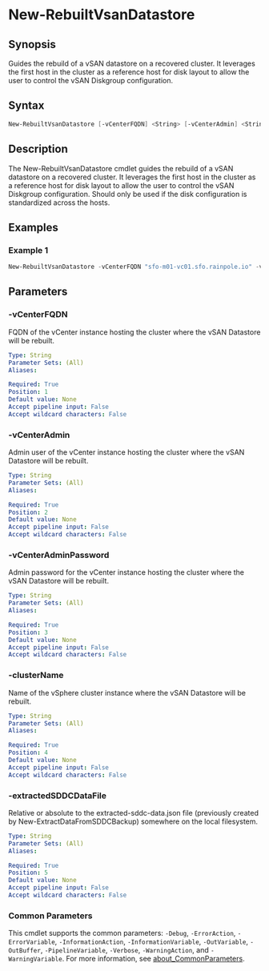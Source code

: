 # New-RebuiltVsanDatastore

## Synopsis

Guides the rebuild of a vSAN datastore on a recovered cluster. It leverages the first host in the cluster as a reference host for disk layout to allow the user to control the vSAN Diskgroup configuration.

## Syntax

```powershell
New-RebuiltVsanDatastore [-vCenterFQDN] <String> [-vCenterAdmin] <String> [-vCenterAdminPassword] <String> [-clusterName] <String> [-extractedSDDCDataFile] <String> [<CommonParameters>]
```

## Description

The New-RebuiltVsanDatastore cmdlet guides the rebuild of a vSAN datastore on a recovered cluster. It leverages the first host in the cluster as a reference host for disk layout to allow the user to control the vSAN Diskgroup configuration. Should only be used if the disk configuration is standardized across the hosts.

## Examples

### Example 1

```powershell
New-RebuiltVsanDatastore -vCenterFQDN "sfo-m01-vc01.sfo.rainpole.io" -vCenterAdmin "administrator@vsphere.local" -vCenterAdminPassword "VMw@re1!" -clusterName "sfo-m01-cl01" -extractedSDDCDataFile ".\extracted-sddc-data.json"
```

## Parameters

### -vCenterFQDN

FQDN of the vCenter instance hosting the cluster where the vSAN Datastore will be rebuilt.

```yaml
Type: String
Parameter Sets: (All)
Aliases:

Required: True
Position: 1
Default value: None
Accept pipeline input: False
Accept wildcard characters: False
```

### -vCenterAdmin

Admin user of the vCenter instance hosting the cluster where the vSAN Datastore will be rebuilt.

```yaml
Type: String
Parameter Sets: (All)
Aliases:

Required: True
Position: 2
Default value: None
Accept pipeline input: False
Accept wildcard characters: False
```

### -vCenterAdminPassword

Admin password for the vCenter instance hosting the cluster where the vSAN Datastore will be rebuilt.

```yaml
Type: String
Parameter Sets: (All)
Aliases:

Required: True
Position: 3
Default value: None
Accept pipeline input: False
Accept wildcard characters: False
```

### -clusterName

Name of the vSphere cluster instance where the vSAN Datastore will be rebuilt.

```yaml
Type: String
Parameter Sets: (All)
Aliases:

Required: True
Position: 4
Default value: None
Accept pipeline input: False
Accept wildcard characters: False
```

### -extractedSDDCDataFile

Relative or absolute to the extracted-sddc-data.json file (previously created by New-ExtractDataFromSDDCBackup) somewhere on the local filesystem.

```yaml
Type: String
Parameter Sets: (All)
Aliases:

Required: True
Position: 5
Default value: None
Accept pipeline input: False
Accept wildcard characters: False
```

### Common Parameters

This cmdlet supports the common parameters: `-Debug`, `-ErrorAction`, `-ErrorVariable`, `-InformationAction`, `-InformationVariable`, `-OutVariable`, `-OutBuffer`, `-PipelineVariable`, `-Verbose`, `-WarningAction`, and `-WarningVariable`. For more information, see [about_CommonParameters](http://go.microsoft.com/fwlink/?LinkID=113216).
